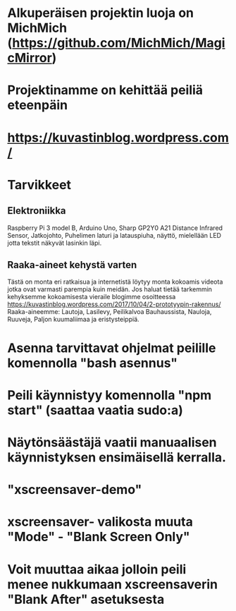 # Alkuperäisen projektin luoja on MichMich (https://github.com/MichMich/MagicMirror)
# Projektinamme on kehittää peiliä eteenpäin
# https://kuvastinblog.wordpress.com/
# Tarvikkeet
## Elektroniikka
Raspberry Pi 3 model B,
Arduino Uno,
Sharp GP2Y0 A21 Distance Infrared Sensor,
Jatkojohto,
Puhelimen laturi ja latauspiuha,
näyttö, mielellään LED jotta tekstit näkyvät lasinkin läpi.
## Raaka-aineet kehystä varten
Tästä on monta eri ratkaisua ja internetistä löytyy monta kokoamis videota jotka ovat varmasti parempia kuin meidän.
Jos haluat tietää tarkemmin kehyksemme kokoamisesta vieraile blogimme osoitteessa https://kuvastinblog.wordpress.com/2017/10/04/2-prototyypin-rakennus/
Raaka-aineemme:
Lautoja,
Lasilevy,
Peilikalvoa Bauhaussista,
Nauloja,
Ruuveja,
Paljon kuumaliimaa ja eristysteippiä.
# Asenna tarvittavat ohjelmat peilille komennolla "bash asennus"
# Peili käynnistyy komennolla "npm start" (saattaa vaatia sudo:a)

# Näytönsäästäjä vaatii manuaalisen käynnistyksen ensimäisellä kerralla.
# "xscreensaver-demo"
# xscreensaver- valikosta muuta "Mode" - "Blank Screen Only"
# Voit muuttaa aikaa jolloin peili menee nukkumaan xscreensaverin "Blank After" asetuksesta 
